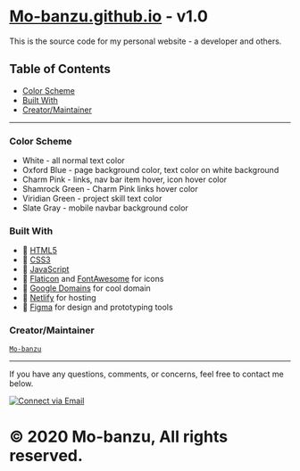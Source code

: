 # [Mo-banzu.github.io](https://Mo-banzu.github.io) - v1.0

This is the source code for my personal website - a developer and others.

## Table of Contents

- [Color Scheme](#color-scheme)
- [Built With](#built-with)
- [Creator/Maintainer](#creator-maintainer)

---

### Color Scheme

- White - all normal text color
- Oxford Blue - page background color, text color on white background
- Charm Pink - links, nav bar item hover, icon hover color
- Shamrock Green - Charm Pink links hover color
- Viridian Green - project skill text color
- Slate Gray - mobile navbar background color

### Built With

- 💙 [HTML5](https://www.w3schools.com/html/)
- 💜 [CSS3](https://www.w3schools.com/css/)
- 💙 [JavaScript](https://www.w3schools.com/js/DEFAULT.asp)
- 💜 [Flaticon](https://www.flaticon.com/) and [FontAwesome](https://fontawesome.com/v5.15/icons?d=gallery&p=1) for icons
- 💙 [Google Domains](https://domains.google/) for cool domain
- 💜 [Netlify](https://www.netlify.com/) for hosting
- 💙 [Figma](https://www.figma.com/) for design and prototyping tools

### Creator/Maintainer

[`Mo-banzu`](https://github.com/Mo-banzu/)

---

If you have any questions, comments, or concerns, feel free to contact me below.

<p align="left">
  <a href="mailto:mbandu.ilik@gmail.com"> 
    <img alt="Connect via Email" src="https://img.shields.io/badge/Gmail-c14438?style=flat&logo=Gmail&logoColor=white" />
  </a>
</p>

# &copy; 2020 Mo-banzu, All rights reserved.
